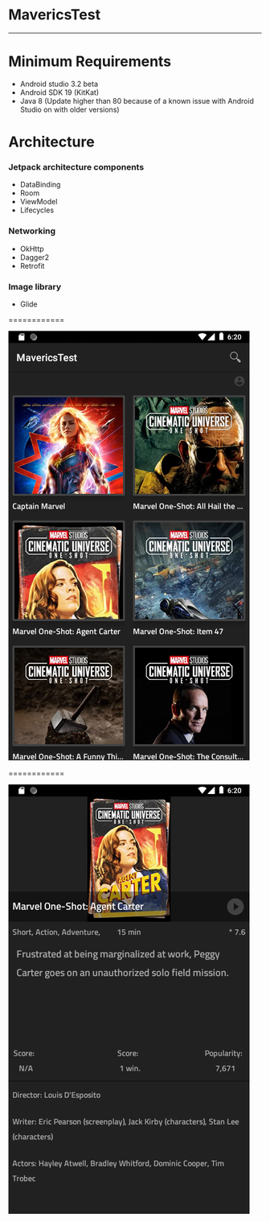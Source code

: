 # MavericsTest
--------------------------

Minimum Requirements
====================
- Android studio 3.2 beta
- Android SDK 19 (KitKat)
- Java 8 (Update higher than 80 because of a known issue with Android Studio on with older versions)

Architecture
============
### Jetpack architecture components
- DataBinding
- Room
- ViewModel
- Lifecycles

### Networking
- OkHttp
- Dagger2
- Retrofit

### Image library
- Glide

============

![GitHub Logo](https://github.com/kiran-may89/MavericsTest/blob/master/device-2020-09-27-182020.png)   


============

![GitHub Logo](https://github.com/kiran-may89/MavericsTest/blob/master/device-2020-09-27-182046.png)




